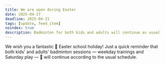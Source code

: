 ```yaml
---
title: We are open during Easter
date: 2025-04-17
deadline: 2025-04-21
tags: [update, feed_item]
noindex: true
description: Badminton for both kids and adults will continue as usual during the Easter holidays.
---
```


We wish you a fantastic 🐣 Easter school holiday! Just a quick reminder that both kids' and adults' badminton sessions — weekday trainings and Saturday play — 💪 will continue according to the usual schedule.
